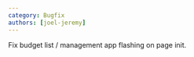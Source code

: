 ```yaml
---
category: Bugfix
authors: [joel-jeremy]
---
```


Fix budget list / management app flashing on page init.
